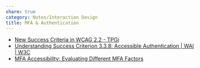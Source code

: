 ```yaml
---
share: true
category: Notes/Interaction Design
title: MFA & Authentication
---
```


- [New Success Criteria in WCAG 2.2 - TPGi](https://www.tpgi.com/new-success-criteria-in-wcag22/#accessible-authentication)
- [Understanding Success Criterion 3.3.8: Accessible Authentication | WAI | W3C](https://www.w3.org/WAI/WCAG22/Understanding/accessible-authentication.html)
- [MFA Accessibility: Evaluating Different MFA Factors](https://jumpcloud.com/blog/evaluating-the-accessibility-of-different-mfa-factors)